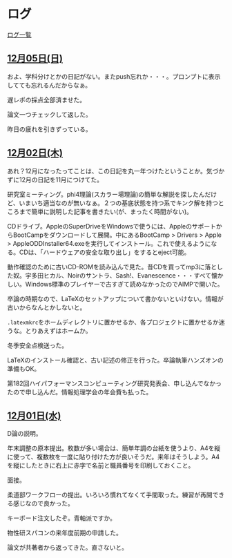 # ログ

[ログ一覧](index.html)

## [12月05日(日)](#05) <a id="05"></a>

およ、学科分けとかの日記がない。またpush忘れか・・・。プロンプトに表示してても忘れるんだからなぁ。

遅レポの採点全部済ませた。

論文一つチェックして返した。

昨日の疲れを引きずっている。

## [12月02日(木)](#02) <a id="02"></a>

あれ？12月になったってことは、この日記を丸一年つけたということか。気づかずに12月の日記を11月につけてた。

研究室ミーティング。phi4理論(スカラー場理論)の簡単な解説を探したんだけど、いまいち適当なのが無いなぁ。２つの基底状態を持つ系でキンク解を持つところまで簡単に説明した記事を書きたい(が、まったく時間がない)。

CDドライブ。AppleのSuperDriveをWindowsで使うには、AppleのサポートからBootCampをダウンロードして展開。中にあるBootCamp > Drivers > Apple > AppleODDInstaller64.exeを実行してインストール。これで使えるようになる。CDは、「ハードウェアの安全な取り出し」をするとeject可能。

動作確認のために古いCD-ROMを読み込んで見た。昔CDを買ってmp3に落とした奴。宇多田ヒカル、Noirのサントラ、Sash!、Evanescence・・・すべて懐かしい。Windows標準のプレイヤーで古すぎて読めなかったのでAIMPで開いた。

卒論の時期なので、LaTeXのセットアップについて書かないといけない。情報が古いからなんとかしないと。

`.latexmkrc`をホームディレクトリに置かせるか、各プロジェクトに置かせるか迷うな。とりあえずはホームか。

冬季安全点検送った。

LaTeXのインストール確認と、古い記述の修正を行った。卒論執筆ハンズオンの準備もOK。

第182回ハイパフォーマンスコンピューティング研究発表会、申し込んでなかったので申し込んだ。情報処理学会の年会費も払った。

## [12月01日(水)](#01) <a id="01"></a>

D論の説明。

年末調整の原本提出。枚数が多い場合は、簡単年調の台紙を使うより、A4を縦に使って、複数枚を一度に貼り付けた方が良いそうだ。来年はそうしよう。A4を縦にしたときに右上に赤字で名前と職員番号を印刷しておくこと。

面接。

柔道部ワークフローの提出。いろいろ慣れてなくて手間取った。練習が再開できる感じなので良かった。

キーボード注文したぞ。青軸派ですか。

物性研スパコンの来年度前期の申請した。

論文が共著者から返ってきた。直さないと。
